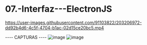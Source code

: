 # 07.-Interfaz---ElectronJS


https://user-images.githubusercontent.com/91103822/203206972-dd92b4d6-4c5f-4704-b1ac-02d15ce20bc5.mp4

----  CAPTURAS  ----
![image](https://user-images.githubusercontent.com/91103822/203207066-6af85cf0-3d7c-459e-9ebf-653ac4ee2ac6.png)
![image](https://user-images.githubusercontent.com/91103822/203207120-bfe8f1db-4d63-49b8-8cbd-607da16fd5c9.png)

